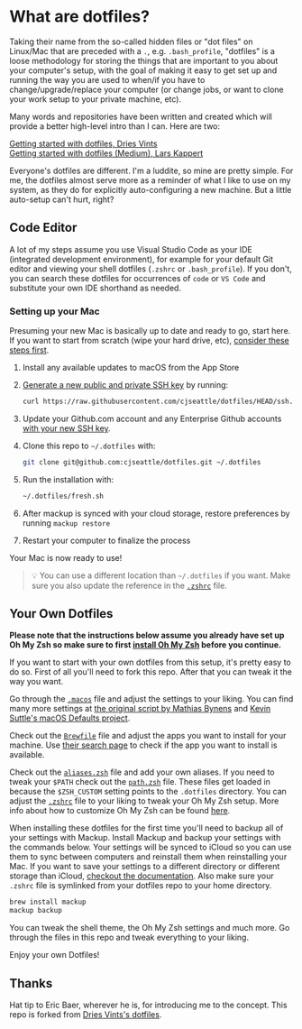 # What are dotfiles?

Taking their name from the so-called hidden files or "dot files" on Linux/Mac that are preceded with a `.`, e.g. `.bash_profile`, "dotfiles" is a loose methodology for storing the things that are important to you about your computer's setup, with the goal of making it easy to get set up and running the way you are used to when/if you have to change/upgrade/replace your computer (or change jobs, or want to clone your work setup to your private machine, etc).

Many words and repositories have been written and created which will provide a better high-level intro than I can. Here are two:

[Getting started with dotfiles, Dries Vints](https://driesvints.com/blog/getting-started-with-dotfiles)  
[Getting started with dotfiles (Medium), Lars Kappert](https://medium.com/@webprolific/getting-started-with-dotfiles-43c3602fd789)  

Everyone's dotfiles are different. I'm a luddite, so mine are pretty simple. For me, the dotfiles almost serve more as a reminder of what I like to use on my system, as they do for explicitly auto-configuring a new machine. But a little auto-setup can't hurt, right?

## Code Editor

A lot of my steps assume you use Visual Studio Code as your IDE (integrated development environment), for example for your default Git editor and viewing your shell dotfiles (`.zshrc` or `.bash_profile`). If you don't, you can search these dotfiles for occurrences of `code` or `VS Code` and substitute your own IDE shorthand as needed.

### Setting up your Mac

Presuming your new Mac is basically up to date and ready to go, start here. If you want to start from scratch (wipe your hard drive, etc), [consider these steps first](https://github.com/driesvints/dotfiles#a-fresh-macos-setup).

1. Install any available updates to macOS from the App Store
1. [Generate a new public and private SSH key](https://docs.github.com/en/github/authenticating-to-github/generating-a-new-ssh-key-and-adding-it-to-the-ssh-agent) by running:

   ```zsh
   curl https://raw.githubusercontent.com/cjseattle/dotfiles/HEAD/ssh.sh | sh -s "<your-email-address>"
   ```

1. Update your Github.com account and any Enterprise Github accounts [with your new SSH key](https://docs.github.com/en/authentication/connecting-to-github-with-ssh/adding-a-new-ssh-key-to-your-github-account). 

1. Clone this repo to `~/.dotfiles` with:

    ```zsh
    git clone git@github.com:cjseattle/dotfiles.git ~/.dotfiles
    ```

1. Run the installation with:

    ```zsh
    ~/.dotfiles/fresh.sh
    ```

1. After mackup is synced with your cloud storage, restore preferences by running `mackup restore`
1. Restart your computer to finalize the process

Your Mac is now ready to use!

> 💡 You can use a different location than `~/.dotfiles` if you want. Make sure you also update the reference in the [`.zshrc`](./.zshrc#L2) file.

## Your Own Dotfiles

**Please note that the instructions below assume you already have set up Oh My Zsh so make sure to first [install Oh My Zsh](https://github.com/robbyrussell/oh-my-zsh#getting-started) before you continue.**

If you want to start with your own dotfiles from this setup, it's pretty easy to do so. First of all you'll need to fork this repo. After that you can tweak it the way you want.

Go through the [`.macos`](./.macos) file and adjust the settings to your liking. You can find many more settings at [the original script by Mathias Bynens](https://github.com/mathiasbynens/dotfiles/blob/master/.macos) and [Kevin Suttle's macOS Defaults project](https://github.com/kevinSuttle/MacOS-Defaults).

Check out the [`Brewfile`](./Brewfile) file and adjust the apps you want to install for your machine. Use [their search page](https://caskroom.github.io/search) to check if the app you want to install is available.

Check out the [`aliases.zsh`](./aliases.zsh) file and add your own aliases. If you need to tweak your `$PATH` check out the [`path.zsh`](./path.zsh) file. These files get loaded in because the `$ZSH_CUSTOM` setting points to the `.dotfiles` directory. You can adjust the [`.zshrc`](./.zshrc) file to your liking to tweak your Oh My Zsh setup. More info about how to customize Oh My Zsh can be found [here](https://github.com/robbyrussell/oh-my-zsh/wiki/Customization).

When installing these dotfiles for the first time you'll need to backup all of your settings with Mackup. Install Mackup and backup your settings with the commands below. Your settings will be synced to iCloud so you can use them to sync between computers and reinstall them when reinstalling your Mac. If you want to save your settings to a different directory or different storage than iCloud, [checkout the documentation](https://github.com/lra/mackup/blob/master/doc/README.md#storage). Also make sure your `.zshrc` file is symlinked from your dotfiles repo to your home directory. 

```zsh
brew install mackup
mackup backup
```

You can tweak the shell theme, the Oh My Zsh settings and much more. Go through the files in this repo and tweak everything to your liking.

Enjoy your own Dotfiles!

## Thanks

Hat tip to Eric Baer, wherever he is, for introducing me to the concept. This repo is forked from [Dries Vints's dotfiles](https://github.com/driesvints/dotfiles).
